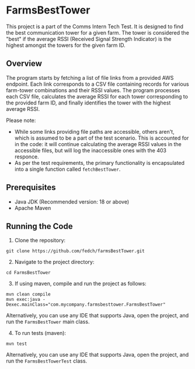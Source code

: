 # FarmsBestTower
This project is a part of the Comms Intern Tech Test.
It is designed to find the best communication tower for a given farm. The tower is considered the "best" if the average RSSI (Received Signal Strength Indicator) is the highest amongst the towers for the given farm ID.

## Overview
The program starts by fetching a list of file links from a provided AWS endpoint. Each link corresponds to a CSV file containing records for various farm-tower combinations and their RSSI values. The program processes each CSV file, calculates the average RSSI for each tower corresponding to the provided farm ID, and finally identifies the tower with the highest average RSSI.

Please note:

* While some links providing file paths are accessible, others aren't, which is assumed to be a part of the test scenario. This is accounted for in the code: it will continue calculating the average RSSI values in the accessible files, but will log the inaccessible ones with the 403 responce.
* As per the test requirements, the primary functionality is encapsulated into a single function called `fetchBestTower`.

## Prerequisites
* Java JDK (Recommended version: 18 or above)
* Apache Maven

## Running the Code
1. Clone the repository:
```console
git clone https://github.com/fedch/farmsBestTower.git
```
2. Navigate to the project directory:
```console
cd FarmsBestTower
```
3. If using maven, compile and run the project as follows:
```console
mvn clean compile
mvn exec:java -Dexec.mainClass="com.mycompany.farmsbesttower.FarmsBestTower"
```
Alternatively, you can use any IDE that supports Java, open the project, and run the `FarmsBestTower` main class.

4. To run tests (maven):
```console
mvn test
```
Alternatively, you can use any IDE that supports Java, open the project, and run the `FarmsBestTowerTest` class.

